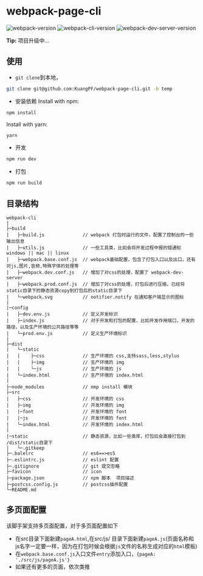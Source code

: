 # webpack-page-cli

![webpack-version](https://img.shields.io/badge/webpack-v4.8.3-brightgreen.svg) ![webpack-cli-version](https://img.shields.io/badge/webpack--cli-v3.1.1-brightgreen.svg) ![webpack-dev-server-version](https://img.shields.io/badge/webpack--dev--server-v3.1.4-brightgreen.svg) 


**Tip:** 项目升级中...

## 使用

* `git clone`到本地，

``` bash
git clone git@github.com:KuangPF/webpack-page-cli.git -b temp
```

* 安装依赖
Install with npm:

``` bash 
npm install
```

Install with yarn:

``` bash 
yarn
```

* 开发

``` bash 
npm run dev
```

* 打包

``` bash 
npm run build
```


## 目录结构
    webpack-cli
    |
    ├─build
    |   ├─build.js              // webpack 打包时运行的文件，配置了控制台的一些输出信息         
    |   ├─utils.js              // 一些工具类，比如会将开发过程中报的错通知windows || mac || linux
    |   ├─webpack.base.conf.js  // webpack基础配置，包含了打包入口以及出口，还有对js,图片,音频,特殊字体的处理等
    |   ├─webpack.dev.conf.js   // 增加了对css的处理，配置了 webpack-dev-server
    |   ├─webpack.prod.conf.js  // 增加了对css的处理，打包后进行压缩，已经将static目录下的静态资源copy到打包后的static目录下
    |   └─webpack.svg           // notifier.notify 在通知客户端显示的图标
    |
    |─config
    |   ├─dev.env.js            // 定义开发标识     
    |   ├─index.js              // 对于开发和打包的配置，比如开发作用端口，开发的路径，以及生产环境的公共路径等等
    |   └─prod.env.js           // 定义生产环境标识
    |  
    ├─dist
    |   └─static
    |   |    ├─css              // 生产环境的 css,支持sass,less,stylus
    |   |    ├─img              // 生产环境的 img
    |   |    └─js               // 生产环境的 js
    |   └─index.html            // 生产环境的 index.html
    |         
    ├─node_modules              // nmp install 模块
    ├─src
    |   ├─css                   // 开发环境的 css
    |   ├─img                   // 开发环境的 img
    |   |─font                  // 开发环境的 font
    |   |─js                    // 开发环境的 font
    |   └─index.html            // 开发环境的 index.html
    |
    |─static                    // 静态资源，比如一些类库，打包后会直接打包到 /dist/static目录下
    |   └─.gitkeep
    ├─.balelrc                  // es6==>es5
    ├─.eslintrc.js              // eslint 配置
    ├─.gitignore                // git 提交忽略
    ├─favicon                   // icon
    ├─package.json              // npm 脚本  项目描述
    ├─postcss.config.js         // postcss插件配置
    └─README.md


## 多页面配置

该脚手架支持多页面配置，对于多页面配置如下
- 在src目录下面新建`pageA.html`,在src/js/ 目录下面新建`pageA.js`(页面名称和js名字一定要一样，因为在打包时候会根据`js`文件的名称生成对应的`html`模板)
- 在`webpack.base.conf.js`入口文件`entry`添加入口，`{pageA: './src/js/pageA.js'}`
- 如果还有更多的页面，依次类推
